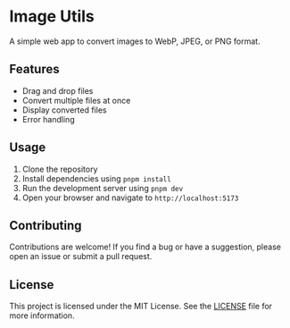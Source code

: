 # Image Utils

A simple web app to convert images to WebP, JPEG, or PNG format.

## Features

- Drag and drop files
- Convert multiple files at once
- Display converted files
- Error handling

## Usage

1. Clone the repository
2. Install dependencies using `pnpm install`
3. Run the development server using `pnpm dev`
4. Open your browser and navigate to `http://localhost:5173`

## Contributing

Contributions are welcome! If you find a bug or have a suggestion, please open an issue or submit a pull request.

## License

This project is licensed under the MIT License. See the [LICENSE](LICENSE) file for more information.
